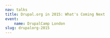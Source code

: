 ```yaml
---
nav: talks
title: Drupal.org in 2015: What's Coming Next
event:
    name: DrupalCamp London
slug: drupalorg-2015
---
```

